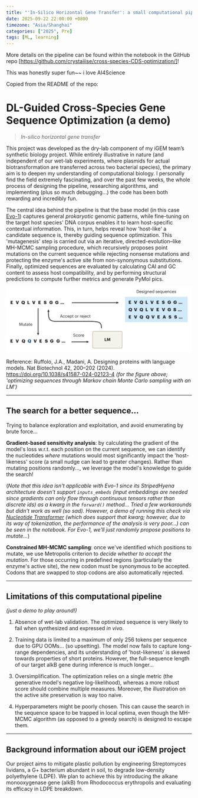 ```yaml
---
title: "'In-Silico Horizontal Gene Transfer': a small computational pipeline!!"
date: 2025-09-22 22:00:00 +0800
timezone: "Asia/Shanghai"
categories: ["2025", Pre]
tags: [ML, learning]
---
```


More details on the pipeline can be found within the notebook in the GitHub repo [https://github.com/crystaiiise/cross-species-CDS-optimization/]!

This was honestly super fun~~ i love AI4Science

Copied from the README of the repo:

# DL-Guided Cross-Species Gene Sequence Optimization (a demo)

> *In-silico horizontal gene transfer*

This project was developed as the dry-lab component of my iGEM team’s synthetic biology project. While entirely illustrative in nature (and independent of our wet-lab experiments, where plasmids for actual biotransformation are transferred across two bacterial species), the primary aim is to deepen my understanding of computational biology. I personally find the field extremely fascinating, and over the past few weeks, the whole process of designing the pipeline, researching algorithms, and implementing (plus so much debugging...) the code has been both rewarding and incredibly fun.

The central idea behind the pipeline is that the base model (in this case [Evo-1](https://github.com/evo-design/evo/)) captures general *prokaryotic* genomic patterns, while fine-tuning on the target host species' DNA corpus enables it to learn host-specific contextual information. This, in turn, helps reveal how 'host-like' a candidate sequence is, thereby guiding sequence optimization. This 'mutagenesis' step is carried out via an iterative, directed-evolution–like MH-MCMC sampling procedure, which recursively proposes point mutations on the current sequence while rejecting nonsense mutations and protecting the enzyme's active site from non-synonymous substitutions. Finally, optimized sequences are evaluated by calculating CAI and GC content to assess host compatibility, and by performing structural predictions to compute further metrics and generate PyMol pics.

![Sequence optimization with MCMC sampling](/assets/img/blogs/250922.png)

Reference: Ruffolo, J.A., Madani, A. Designing proteins with language models. Nat Biotechnol 42, 200–202 (2024). https://doi.org/10.1038/s41587-024-02123-4 *(for the figure above; 'optimizing sequences through Markov chain Monte Carlo sampling with an LM')*

---

## The search for a better sequence...

Trying to balance exploration and exploitation, and avoid enumerating by brute force...

**Gradient-based sensitivity analysis**: by calculating the gradient of the model's loss w.r.t. each position on the current sequence, we can identify the nucleotides *where* mutations would most significantly impact the 'host-likeness' score (a small nudge can lead to greater changes). Rather than mutating positions randomly..., we leverage the model's knowledge to guide the search!

(*Note that this idea isn't applicable with Evo-1 since its StripedHyena architecture doesn't support `inputs_embeds` *(input embeddings are needed since gradients can only flow through continuous tensors rather than discrete ids)* as a kwarg in the `forward()` method... Tried a few workarounds but didn't work as well (so sad). However, a demo of running this check via [Nucleotide Transformer](https://github.com/instadeepai/nucleotide-transformer) (which does support that kwarg; however, due to its way of tokenization, the performance of the analysis is very poor...) can be seen in the notebook. For Evo-1, we'll just randomly propose positions to mutate...*)

**Constrained MH-MCMC sampling**: once we've identified which positions to mutate, we use Metropolis criterion to *decide whether to accept the mutation*. For those occurring in predefined regions (particularly the enzyme's active site), the new codon must be synonymous to be accepted. Codons that are swapped to stop codons are also automatically rejected.

---

## Limitations of this computational pipeline

*(just a demo to play around!)*

1. Absence of wet-lab validation. The optimized sequence is very likely to fail when synthesized and expressed *in vivo*.

2. Training data is limited to a maximum of only 256 tokens per sequence due to GPU OOMs... (so upsetting). The model now fails to capture long-range dependencies, and its understanding of 'host-likeness' is skewed towards properties of short proteins. However, the full-sequence length of our target alkB gene during inference is much longer...

3. Oversimplification. The optimization relies on a single metric (the generative model's negative log-likelihood), whereas a more robust score should combine multiple measures. Moreover, the illustration on the active site preservation is way too naive.

4. Hyperparameters might be poorly chosen. This can cause the search in the sequence space to be trapped in local optima, even though the MH-MCMC algorithm (as opposed to a greedy search) is designed to escape them.

---

## Background information about our iGEM project

Our project aims to mitigate plastic pollution by engineering Streptomyces lividans, a G+ bacterium abundant in soil, to degrade low-density polyethylene (LDPE). We plan to achieve this by introducing the alkane monooxygenase gene (alkB) from Rhodococcus erythropolis and evaluating its efficacy in LDPE breakdown.


